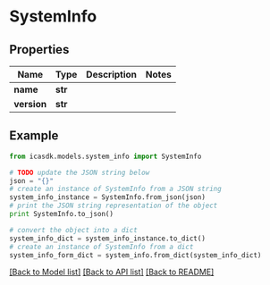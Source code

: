 # SystemInfo


## Properties
Name | Type | Description | Notes
------------ | ------------- | ------------- | -------------
**name** | **str** |  | 
**version** | **str** |  | 

## Example

```python
from icasdk.models.system_info import SystemInfo

# TODO update the JSON string below
json = "{}"
# create an instance of SystemInfo from a JSON string
system_info_instance = SystemInfo.from_json(json)
# print the JSON string representation of the object
print SystemInfo.to_json()

# convert the object into a dict
system_info_dict = system_info_instance.to_dict()
# create an instance of SystemInfo from a dict
system_info_form_dict = system_info.from_dict(system_info_dict)
```
[[Back to Model list]](../README.md#documentation-for-models) [[Back to API list]](../README.md#documentation-for-api-endpoints) [[Back to README]](../README.md)


